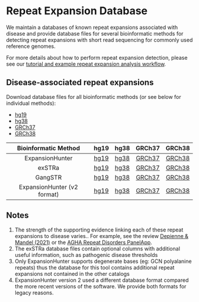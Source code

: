 # Repeat Expansion Database

We maintain a databases of known repeat expansions associated with disease and provide database files for several bioinformatic methods for detecting repeat expansions with short read sequencing for commonly used reference genomes.

For more details about how to perform repeat expansion detection, please see our [tutorial and example repeat expansion analysis workflow](https://github.com/bahlolab/STR_Expansions_Example_Workflow).

## Disease-associated repeat expansions

Download database files for all bioinformatic methods (or see below for individual methods):
- [hg19](https://github.com/bahlolab/RepeatExpansionDatabase/raw/master/disease/disease_hg19.tar.gz)
- [hg38](https://github.com/bahlolab/RepeatExpansionDatabase/raw/master/disease/disease_hg38.tar.gz)
- [GRCh37](https://github.com/bahlolab/RepeatExpansionDatabase/raw/master/disease/disease_GRCh37.tar.gz)
- [GRCh38](https://github.com/bahlolab/RepeatExpansionDatabase/raw/master/disease/disease_GRCh38.tar.gz)

| Bioinformatic Method         | hg19 | hg38 | GRCh37 | GRCh38 |
|:----------------------------:|:----:|:----:|:------:|:------:|
| ExpansionHunter              | [hg19](https://github.com/bahlolab/RepeatExpansionDatabase/raw/master/disease/hg19/ExpansionHunter_hg19.json) | [hg38](https://github.com/bahlolab/RepeatExpansionDatabase/raw/master/disease/hg38/ExpansionHunter_hg38.json) | [GRCh37](https://github.com/bahlolab/RepeatExpansionDatabase/raw/master/disease/GRCh37/ExpansionHunter_GRCh37.json) | [GRCh38](https://github.com/bahlolab/RepeatExpansionDatabase/raw/master/disease/GRCh38/ExpansionHunter_GRCh38.json) |
| exSTRa                       | [hg19](https://github.com/bahlolab/RepeatExpansionDatabase/raw/master/disease/hg19/exSTRa_hg19.txt) | [hg38](https://github.com/bahlolab/RepeatExpansionDatabase/raw/master/disease/hg38/exSTRa_hg38.txt) | [GRCh37](https://github.com/bahlolab/RepeatExpansionDatabase/raw/master/disease/GRCh37/exSTRa_GRCh37.txt) | [GRCh38](https://github.com/bahlolab/RepeatExpansionDatabase/raw/master/disease/GRCh38/exSTRa_GRCh38.txt) |
| GangSTR                      | [hg19](https://github.com/bahlolab/RepeatExpansionDatabase/raw/master/disease/hg19/GangSTR_hg19.bed) | [hg38](https://github.com/bahlolab/RepeatExpansionDatabase/raw/master/disease/hg38/GangSTR_hg38.bed) | [GRCh37](https://github.com/bahlolab/RepeatExpansionDatabase/raw/master/disease/GRCh37/GangSTR_GRCh37.bed)  | [GRCh38](https://github.com/bahlolab/RepeatExpansionDatabase/raw/master/disease/GRCh38/GangSTR_GRCh38.bed)  |
| ExpansionHunter (v2 format)  | [hg19](https://github.com/bahlolab/RepeatExpansionDatabase/raw/master/disease/hg19/ExpansionHunter_v2_hg19.tar.gz) | [hg38](https://github.com/bahlolab/RepeatExpansionDatabase/raw/master/disease/hg38/ExpansionHunter_v2_hg38.tar.gz) | [GRCh37](https://github.com/bahlolab/RepeatExpansionDatabase/raw/master/disease/GRCh37/ExpansionHunter_v2_GRCh37.tar.gz) | [GRCh38](https://github.com/bahlolab/RepeatExpansionDatabase/raw/master/disease/GRCh38/ExpansionHunter_v2_GRCh38.tar.gz) |


## Notes

1. The strength of the supporting evidence linking each of these repeat expansions to disease varies.. For example, see the review [Depienne & Mandel (2021)](https://doi.org/10.1016/j.ajhg.2021.03.011) or the [AGHA Repeat Disorders PanelApp](https://panelapp.agha.umccr.org/panels/3597/).
2. The exSTRa database files contain optional columns with additional useful information, such as pathogenic disease thresholds
3. Only ExpansionHunter supports degenerate bases (eg: GCN polyalanine repeats) thus the database for this tool contains additional repeat expansions not contained in the other catalogs
4. ExpansionHunter version 2 used a different database format compared the more recent versions of the software. We provide both formats for legacy reasons.

